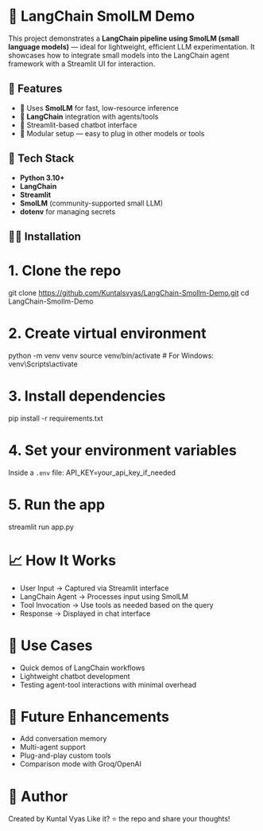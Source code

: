 # 🧪 LangChain SmolLM Demo

This project demonstrates a **LangChain pipeline using SmolLM (small language models)** — ideal for lightweight, efficient LLM experimentation. It showcases how to integrate small models into the LangChain agent framework with a Streamlit UI for interaction.

## 🚀 Features

- 🧠 Uses **SmolLM** for fast, low-resource inference
- 🔗 **LangChain** integration with agents/tools
- 💬 Streamlit-based chatbot interface
- 🧩 Modular setup — easy to plug in other models or tools


## 🧰 Tech Stack

- **Python 3.10+**
- **LangChain**
- **Streamlit**
- **SmolLM** (community-supported small LLM)
- **dotenv** for managing secrets


## 🧑‍💻 Installation

# 1. Clone the repo
git clone https://github.com/Kuntalsvyas/LangChain-Smollm-Demo.git
cd LangChain-Smollm-Demo

# 2. Create virtual environment
python -m venv venv
source venv/bin/activate  # For Windows: venv\Scripts\activate

# 3. Install dependencies
pip install -r requirements.txt

# 4. Set your environment variables
Inside a `.env` file:
API_KEY=your_api_key_if_needed

# 5. Run the app
streamlit run app.py

# 📈 How It Works
- User Input → Captured via Streamlit interface
- LangChain Agent → Processes input using SmolLM
- Tool Invocation → Use tools as needed based on the query
- Response → Displayed in chat interface

# 🧠 Use Cases
- Quick demos of LangChain workflows
- Lightweight chatbot development
- Testing agent-tool interactions with minimal overhead

# 📌 Future Enhancements
 - Add conversation memory
 - Multi-agent support
 - Plug-and-play custom tools
 - Comparison mode with Groq/OpenAI

# 🙌 Author
Created by Kuntal Vyas
Like it? ⭐ the repo and share your thoughts!
